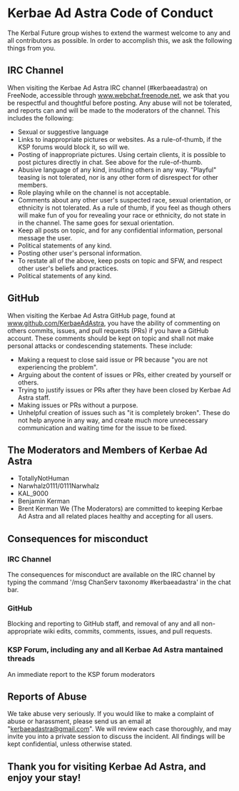 # Kerbae Ad Astra Code of Conduct
The Kerbal Future group wishes to extend the warmest welcome to any and all contributors as possible. In order to accomplish this, we ask the following things from you.
## IRC Channel
When visiting the Kerbae Ad Astra IRC channel (#kerbaeadastra) on FreeNode, accessible through www.webchat.freenode.net, we ask that you be respectful and thoughtful before posting. Any abuse will not be tolerated, and reports can and will be made to the moderators of the channel. This includes the following:
* Sexual or suggestive language
* Links to inappropriate pictures or websites. As a rule-of-thumb, if the KSP forums would block it, so will we.
* Posting of inappropriate pictures. Using certain clients, it is possible to post pictures directly in chat. See above for the rule-of-thumb.
* Abusive language of any kind, insulting others in any way. "Playful" teasing is not tolerated, nor is any other form of disrespect for other members.
* Role playing while on the channel is not acceptable.
* Comments about any other user's suspected race, sexual orientation, or ethnicity is not tolerated. As a rule of thumb, if you feel as though others will make fun of you for revealing your race or ethnicity, do not state in in the channel. The same goes for sexual orientation.
* Keep all posts on topic, and for any confidential information, personal message the user.
* Political statements of any kind.
* Posting other user's personal information.
* To restate all of the above, keep posts on topic and SFW, and respect other user's beliefs and practices.
* Political statements of any kind.
## GitHub
When visiting the Kerbae Ad Astra GitHub page, found at www.github.com/KerbaeAdAstra, you have the ability of commenting on others commits, issues, and pull requests (PRs) if you have a GitHub account. These comments should be kept on topic and shall not make personal attacks or condescending statements. These include:
* Making a request to close said issue or PR because "you are not experiencing the problem".
* Arguing about the content of issues or PRs, either created by yourself or others.
* Trying to justify issues or PRs after they have been closed by Kerbae Ad Astra staff.
* Making issues or PRs without a purpose.
* Unhelpful creation of issues such as "it is completely broken". These do not help anyone in any way, and create much more unnecessary communication and waiting time for the issue to be fixed.
## The Moderators and Members of Kerbae Ad Astra
* TotallyNotHuman
* Narwhalz0111/0111Narwhalz
* KAL_9000
* Benjamin Kerman
* Brent Kerman We (The Moderators) are committed to keeping Kerbae Ad Astra and all related places healthy and accepting for all users.
## Consequences for misconduct
### IRC Channel
The consequences for misconduct are available on the IRC channel by typing the command '/msg ChanServ taxonomy #kerbaeadastra' in the chat bar.
### GitHub
Blocking and reporting to GitHub staff, and removal of any and all non-appropriate wiki edits, commits, comments, issues, and pull requests.
### KSP Forum, including any and all Kerbae Ad Astra mantained threads
An immediate report to the KSP forum moderators
## Reports of Abuse
We take abuse very seriously. If you would like to make a complaint of abuse or harassment, please send us an email at "kerbaeadastra@gmail.com". We will review each case thoroughly, and may invite you into a private session to discuss the incident. All findings will be kept confidential, unless otherwise stated.
## Thank you for visiting Kerbae Ad Astra, and enjoy your stay!
